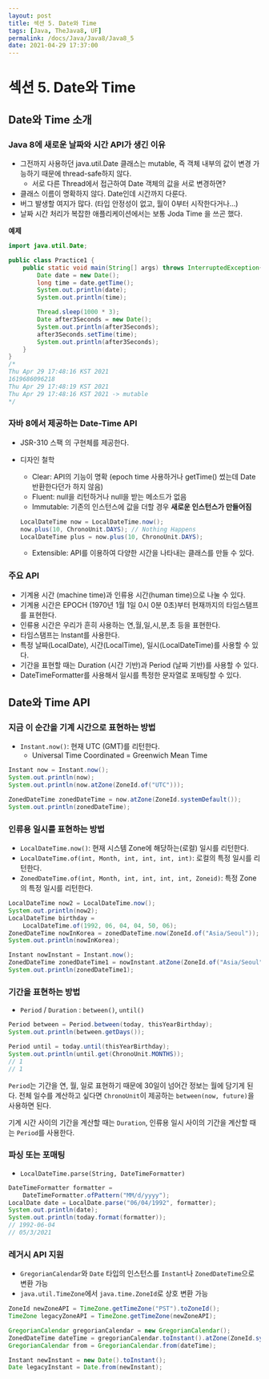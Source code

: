 ```yaml
---
layout: post
title: 섹션 5. Date와 Time
tags: [Java, TheJava8, UF]
permalink: /docs/Java/Java8/Java8_5
date: 2021-04-29 17:37:00
---
```

# 섹션 5. Date와 Time
## Date와 Time 소개

### Java 8에 새로운 날짜와 시간 API가 생긴 이유

- 그전까지 사용하던 java.util.Date 클래스는 mutable, 즉 객체 내부의 값이 변경 가능하기 때문에 thread-safe하지 않다.
  - 서로 다른 Thread에서 접근하여 Date 객체의 값을 서로 변경하면?
- 클래스 이름이 명확하지 않다. Date인데 시간까지 다룬다.
- 버그 발생할 여지가 많다. (타입 안정성이 없고, 월이 0부터 시작한다거나...)
- 날짜 시간 처리가 복잡한 애플리케이션에서는 보통 Joda Time 을 쓰곤 했다.

**예제**

```java
import java.util.Date;

public class Practice1 {
    public static void main(String[] args) throws InterruptedException{
        Date date = new Date();
        long time = date.getTime();
        System.out.println(date);
        System.out.println(time);

        Thread.sleep(1000 * 3);
        Date after3Seconds = new Date();
        System.out.println(after3Seconds);
        after3Seconds.setTime(time);
        System.out.println(after3Seconds);
    }
}
/*
Thu Apr 29 17:48:16 KST 2021
1619686096218
Thu Apr 29 17:48:19 KST 2021
Thu Apr 29 17:48:16 KST 2021 -> mutable
*/
```

### 자바 8에서 제공하는 Date-Time API

- JSR-310 스팩 의 구현체를 제공한다.

- 디자인 철학
  - Clear: API의 기능이 명확 (epoch time 사용하거나 getTime() 썼는데 Date 반환한다던가 하지 않음)
  - Fluent: null을 리턴하거나 null을 받는 메소드가 없음
  - Immutable: 기존의 인스턴스에 값을 더할 경우 **새로운 인스턴스가 만들어짐**
  
  ```java
  LocalDateTime now = LocalDateTime.now();
  now.plus(10, ChronoUnit.DAYS); // Nothing Happens
  LocalDateTime plus = now.plus(10, ChronoUnit.DAYS);
  ```
  
  - Extensible: API를 이용하여 다양한 시간을 나타내는 클래스를 만들 수 있다.

### 주요 API

- 기계용 시간 (machine time)과 인류용 시간(human time)으로 나눌 수 있다.
- 기계용 시간은 EPOCH (1970년 1월 1일 0시 0분 0초)부터 현재까지의 타임스탬프를 표현한다.
- 인류용 시간은 우리가 흔히 사용하는 연,월,일,시,분,초 등을 표현한다.
- 타임스탬프는 Instant를 사용한다.
- 특정 날짜(LocalDate), 시간(LocalTime), 일시(LocalDateTime)를 사용할 수 있다.
- 기간을 표현할 때는 Duration (시간 기반)과 Period (날짜 기반)를 사용할 수 있다.
- DateTimeFormatter를 사용해서 일시를 특정한 문자열로 포매팅할 수 있다.

## Date와 Time API

### 지금 이 순간을 기계 시간으로 표현하는 방법

- `Instant.now()`: 현재 UTC (GMT)를 리턴한다.
  - Universal Time Coordinated = Greenwich Mean Time

```java
Instant now = Instant.now();
System.out.println(now);
System.out.println(now.atZone(ZoneId.of("UTC")));

ZonedDateTime zonedDateTime = now.atZone(ZoneId.systemDefault());
System.out.println(zonedDateTime);
```

### 인류용 일시를 표현하는 방법

- `LocalDateTime.now()`: 현재 시스템 Zone에 해당하는(로컬) 일시를 리턴한다.
- `LocalDateTime.of(int, Month, int, int, int, int)`: 로컬의 특정 일시를 리턴한다.
- `ZonedDateTime.of(int, Month, int, int, int, int, Zoneid)`: 특정 Zone의 특정 일시를 리턴한다.

```java
LocalDateTime now2 = LocalDateTime.now();
System.out.println(now2);
LocalDateTime birthday = 
    LocalDateTime.of(1992, 06, 04, 04, 50, 06);
ZonedDateTime nowInKorea = zonedDateTime.now(ZoneId.of("Asia/Seoul"));
System.out.println(nowInKorea);

Instant nowInstant = Instant.now();
ZonedDateTime zonedDateTime1 = nowInstant.atZone(ZoneId.of("Asia/Seoul"));
System.out.println(zonedDateTime1);
```

### 기간을 표현하는 방법

- `Period` / `Duration` : `between()`, `until()`

```java
Period between = Period.between(today, thisYearBirthday);
System.out.println(between.getDays());

Period until = today.until(thisYearBirthday);
System.out.println(until.get(ChronoUnit.MONTHS));
// 1
// 1 
```

`Period`는 기간을 연, 월, 일로 표현하기 때문에 30일이 넘어간 정보는 월에 담기게 된다. 전체 일수를 계산하고 싶다면 `ChronoUnit`이 제공하는 `between(now, future)`을 사용하면 된다.

기계 시간 사이의 기간을 계산할 때는 `Duration`, 인류용 일시 사이의 기간을 계산할 때는 `Period`를 사용한다.

### 파싱 또는 포매팅

- `LocalDateTime.parse(String, DateTimeFormatter)`

```java
DateTimeFormatter formatter =
	DateTimeFormatter.ofPattern("MM/d/yyyy");
LocalDate date = LocalDate.parse("06/04/1992", formatter);
System.out.println(date);
System.out.println(today.format(formatter));
// 1992-06-04
// 05/3/2021
```

### 레거시 API 지원

- `GregorianCalendar`와 `Date` 타입의 인스턴스를 `Instant`나 `ZonedDateTime`으로 변환 가능
- `java.util.TimeZone`에서 `java.time.ZoneId`로 상호 변환 가능

```java
ZoneId newZoneAPI = TimeZone.getTimeZone("PST").toZoneId();
TimeZone legacyZoneAPI = TimeZone.getTimeZone(newZoneAPI);

GregorianCalendar gregorianCalendar = new GregorianCalendar();
ZonedDateTime dateTime = gregorianCalendar.toInstant().atZone(ZoneId.systemDefault());
GregorianCalendar from = GregorianCalendar.from(dateTime);

Instant newInstant = new Date().toInstant();
Date legacyInstant = Date.from(newInstant);
```